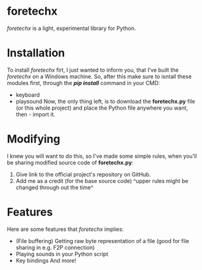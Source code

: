 # foretechx
*foretechx* is a light, experimental library for Python.

# Installation
To install *foretechx* firt, I just wanted to inform you, that I've built the *foretechx* on a Windows machine.
So, after this make sure to isntall these modules first, through the ***pip install*** command in your CMD:
- keyboard
- playsound
Now, the only thing left, is to download the **foretechx.py** file (or this whole project) and place the Python file anywhere you want, then - import it.

# Modifying
I knew you will want to do this, so I've made some simple rules, when you'll be sharing modified source code of **foretechx.py**:
1. Give link to the official project's repository on GitHub.
2. Add me as a credit (for the base source code)
^upper rules might be changed through out the time^

# Features
Here are some features that *foretechx* implies:
- (File buffering) Getting raw byte representation of a file (good for file sharing in e.g. F2P connection)
- Playing sounds in your Python script
- Key bindings
And more!
